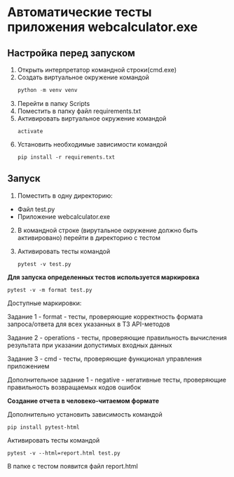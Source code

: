 # Автоматические тесты приложения webcalculator.exe

## Настройка перед запуском

1. Открыть интерпретатор командной строки(cmd.exe)
2. Создать виртуальное окружение командой
   ```python
   python -m venv venv
   ```
3. Перейти в папку Scripts
4. Поместить в папку файл requirements.txt
5. Активировать виртуальное окружение командой
   ```
   activate
   ```
6. Установить необходимые зависимости командой
   ```
   pip install -r requirements.txt
   ```

## Запуск

1. Поместить в одну директорию:

- Файл test.py
- Приложение webcalculator.exe

2. В командной строке (вирутальное окружение должно быть активировано) перейти в директорию с тестом
3. Активировать тесты командой

   ```
   pytest -v test.py
   ```

**Для запуска определенных тестов используется маркировка**

```
pytest -v -m format test.py
```

Доступные маркировки:

Задание 1 - format - тесты, проверяющие корректность формата запроса/ответа для всех указанных в ТЗ API-методов

Задание 2 - operations - тесты, проверяющие правильность вычисления результата при указании допустимых входных данных

Задание 3 - cmd - тесты, проверяющие функционал управления приложением

Дополнительное задание 1 - negative - негативные тесты, проверяющие правильность возвращаемых кодов ошибок

**Создание отчета в человеко-читаемом формате**

Дополнительно установить зависимость командой

```
pip install pytest-html
```

Активировать тесты командой

```
pytest -v --html=report.html test.py
```

В папке с тестом появится файл report.html
